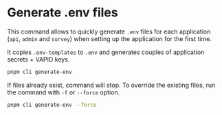 # Generate .env files

This command allows to quickly generate `.env` files for each application (`api`, `admin` and `survey`) when setting up the application for the first time.

It copies `.env-templates` to `.env` and generates couples of application secrets + VAPID keys.

```sh
pnpm cli generate-env
```

If files already exist, command will stop. To override the existing files, run the command with `-f` or `--force` option.

```sh
pnpm cli generate-env --force
```
